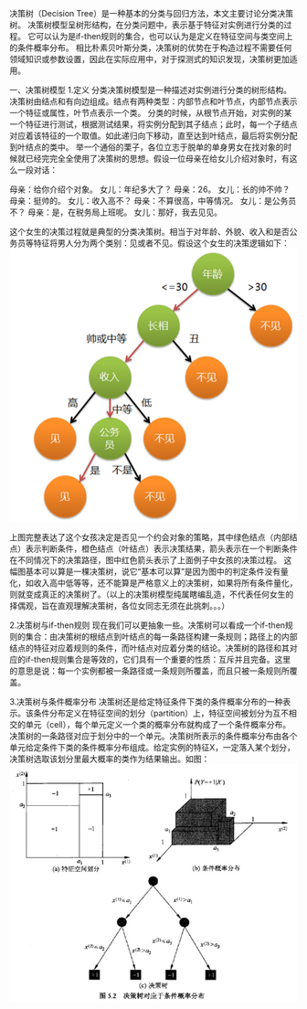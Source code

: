 决策树（Decision Tree）是一种基本的分类与回归方法，本文主要讨论分类决策树。
  决策树模型呈树形结构，在分类问题中，表示基于特征对实例进行分类的过程。
  它可以认为是if-then规则的集合，也可以认为是定义在特征空间与类空间上的条件概率分布。
  相比朴素贝叶斯分类，决策树的优势在于构造过程不需要任何领域知识或参数设置，因此在实际应用中，对于探测式的知识发现，决策树更加适用。
  
一、决策树模型 
  1.定义 
分类决策树模型是一种描述对实例进行分类的树形结构。决策树由结点和有向边组成。结点有两种类型：内部节点和叶节点，内部节点表示一个特征或属性，叶节点表示一个类。 
分类的时候，从根节点开始，对实例的某一个特征进行测试，根据测试结果，将实例分配到其子结点；此时，每一个子结点对应着该特征的一个取值。如此递归向下移动，直至达到叶结点，最后将实例分配到叶结点的类中。 
举一个通俗的栗子，各位立志于脱单的单身男女在找对象的时候就已经完完全全使用了决策树的思想。假设一位母亲在给女儿介绍对象时，有这么一段对话：

母亲：给你介绍个对象。
女儿：年纪多大了？
母亲：26。
女儿：长的帅不帅？
母亲：挺帅的。
女儿：收入高不？
母亲：不算很高，中等情况。
女儿：是公务员不？
母亲：是，在税务局上班呢。
女儿：那好，我去见见。

这个女生的决策过程就是典型的分类决策树。相当于对年龄、外貌、收入和是否公务员等特征将男人分为两个类别：见或者不见。假设这个女生的决策逻辑如下： 
![image](https://github.com/kankan1987/algorithm/blob/master/pic/001.png)

上图完整表达了这个女孩决定是否见一个约会对象的策略，其中绿色结点（内部结点）表示判断条件，橙色结点（叶结点）表示决策结果，箭头表示在一个判断条件在不同情况下的决策路径，图中红色箭头表示了上面例子中女孩的决策过程。 
这幅图基本可以算是一棵决策树，说它“基本可以算”是因为图中的判定条件没有量化，如收入高中低等等，还不能算是严格意义上的决策树，如果将所有条件量化，则就变成真正的决策树了。（以上的决策树模型纯属瞎编乱造，不代表任何女生的择偶观，旨在直观理解决策树，各位女同志无须在此挑刺。。。）

2.决策树与if-then规则 
现在我们可以更抽象一些。决策树可以看成一个if-then规则的集合：由决策树的根结点到叶结点的每一条路径构建一条规则；路径上的内部结点的特征对应着规则的条件，而叶结点对应着分类的结论。决策树的路径和其对应的if-then规则集合是等效的，它们具有一个重要的性质：互斥并且完备。这里的意思是说：每一个实例都被一条路径或一条规则所覆盖，而且只被一条规则所覆盖。

3.决策树与条件概率分布 
决策树还是给定特征条件下类的条件概率分布的一种表示。该条件分布定义在特征空间的划分（partition）上，特征空间被划分为互不相交的单元（cell），每个单元定义一个类的概率分布就构成了一个条件概率分布。决策树的一条路径对应于划分中的一个单元。决策树所表示的条件概率分布由各个单元给定条件下类的条件概率分布组成。给定实例的特征X，一定落入某个划分，决策树选取该划分里最大概率的类作为结果输出。如图：
![image1](https://github.com/kankan1987/algorithm/blob/master/pic/002.jpg)

